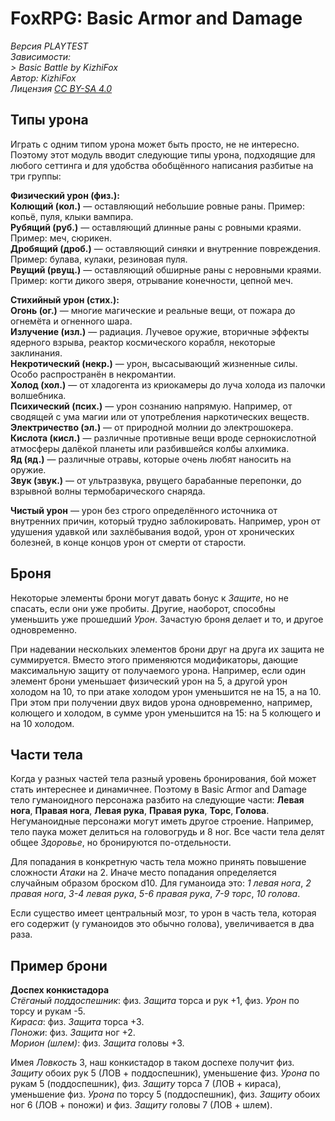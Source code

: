 # FoxRPG: Basic Armor and Damage

*Версия PLAYTEST*  
*Зависимости:*  
*> Basic Battle by KizhiFox*  
*Автор: KizhiFox*  
*Лицензия [CC BY⁠-⁠SA 4⁠.⁠0](https://creativecommons.org/licenses/by-sa/4.0/)*  

## Типы урона

Играть с одним типом урона может быть просто, не не интересно. Поэтому этот модуль вводит следующие типы урона, подходящие для любого сеттинга и для удобства обобщённого написания разбитые на три группы:

**Физический урон (физ.):**  
**Колющий (кол.)** — оставляющий небольшие ровные раны. Пример: копьё, пуля, клыки вампира.  
**Рубящий (руб.)** — оставляющий длинные раны с ровными краями. Пример: меч, сюрикен.  
**Дробящий (дроб.)** — оставляющий синяки и внутренние повреждения. Пример: булава, кулаки, резиновая пуля.  
**Рвущий (рвущ.)** — оставляющий обширные раны с неровными краями. Пример: когти дикого зверя, отрывание конечности, цепной меч.

**Стихийный урон (стих.):**  
**Огонь (ог.)** — многие магические и реальные вещи, от пожара до огнемёта и огненного шара.  
**Излучение (изл.)** — радиация. Лучевое оружие, вторичные эффекты ядерного взрыва, реактор космического корабля, некоторые заклинания.  
**Некротический (некр.)** — урон, высасывающий жизненные силы. Особо распространён в некромантии.  
**Холод (хол.)** — от хладогента из криокамеры до луча холода из палочки волшебника.  
**Психический (псих.)** — урон сознанию напрямую. Например, от сводящей с ума магии или от употребления наркотических веществ.  
**Электричество (эл.)** — от природной молнии до электрошокера.  
**Кислота (кисл.)** — различные противные вещи вроде сернокислотной атмосферы далёкой планеты или разбившейся колбы алхимика.  
**Яд (яд.)** — различные отравы, которые очень любят наносить на оружие.  
**Звук (звук.)** — от ультразвука, рвущего барабанные перепонки, до взрывной волны термобарического снаряда.

**Чистый урон** — урон без строго определённого источника от внутренних причин, который трудно заблокировать. Например, урон от удушения удавкой или захлёбывания водой, урон от хронических болезней, в конце концов урон от смерти от старости.

## Броня

Некоторые элементы брони могут давать бонус к *Защите*, но не спасать, если они уже пробиты. Другие, наоборот, способны уменьшить уже прошедший *Урон*. Зачастую броня делает и то, и другое одновременно.

При надевании нескольких элементов брони друг на друга их защита не суммируется. Вместо этого применяются модификаторы, дающие максимальную защиту от получаемого урона. Например, если один элемент брони уменьшает физический урон на 5, а другой урон холодом на 10, то при атаке холодом урон уменьшится не на 15, а на 10. При этом при получении двух видов урона одновременно, например, колющего и холодом, в сумме урон уменьшится на 15: на 5 колющего и на 10 холодом.

## Части тела

Когда у разных частей тела разный уровень бронирования, бой может стать интереснее и динамичнее. Поэтому в Basic Armor and Damage тело гуманоидного персонажа разбито на следующие части: **Левая нога**, **Правая нога**, **Левая рука**, **Правая рука**, **Торс**, **Голова**.  Негуманоидные персонажи могут иметь другое строение. Например, тело паука может делиться на головогрудь и 8 ног. Все части тела делят общее *Здоровье*, но бронируются по-отдельности.

Для попадания в конкретную часть тела можно принять повышение сложности *Атаки* на 2. Иначе место попадания определяется случайным образом броском d10. Для гуманоида это: *1 левая нога*, *2 правая нога*, *3-4 левая рука*, *5-6 правая рука*, *7-9 торс*, *10 голова*.

Если существо имеет центральный мозг, то урон в часть тела, которая его содержит (у гуманоидов это обычно голова), увеличивается в два раза.

## Пример брони

**Доспех конкистадора**  
*Стёганый поддоспешник*: физ. *Защита* торса и рук +1, физ. *Урон* по торсу и рукам -5.  
*Кираса*: физ. *Защита* торса +3.  
*Поножи*: физ. *Защита* ног +2.  
*Морион (шлем)*: физ. *Защита* головы +3.

Имея *Ловкость* 3, наш конкистадор в таком доспехе получит физ. *Защиту* обоих рук 5 (ЛОВ + поддоспешник), уменьшение физ. *Урона* по рукам 5 (поддоспешник), физ. *Защиту* торса 7 (ЛОВ + кираса), уменьшение физ. *Урона* по торсу 5 (поддоспешник), физ. *Защиту* обоих ног 6 (ЛОВ + поножи) и физ. *Защиту* головы 7 (ЛОВ + шлем).

